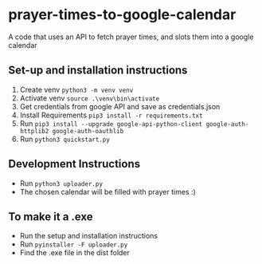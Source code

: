 # prayer-times-to-google-calendar

A code that uses an API to fetch prayer times, and slots them into a google calendar

## Set-up and installation instructions

1. Create venv `python3 -m venv venv`
2. Activate venv `source .\venv\bin\activate`
3. Get credentials from google API and save as credentials.json
4. Install Requirements `pip3 install -r requirements.txt`
5. Run `pip3 install --upgrade google-api-python-client google-auth-httplib2 google-auth-oauthlib`
6. Run `python3 quickstart.py`

## Development Instructions

- Run `python3 uploader.py`
- The chosen calendar will be filled with prayer times :)

## To make it a .exe

- Run the setup and installation instructions
- Run `pyinstaller -F uploader.py`
- Find the .exe file in the dist folder

